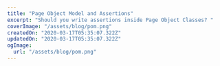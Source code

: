 ```yaml
---
title: "Page Object Model and Assertions"
excerpt: "Should you write assertions inside Page Object Classes? "
coverImage: "/assets/blog/pom.png"
createdOn: "2020-03-17T05:35:07.322Z"
updatedOn: "2020-03-17T05:35:07.322Z"
ogImage:
  url: "/assets/blog/pom.png"
---
```

